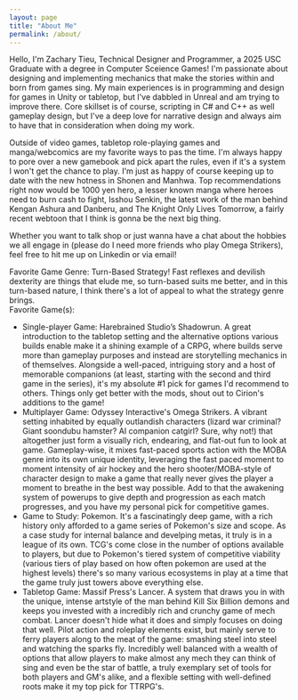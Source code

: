 ```yaml
---
layout: page
title: "About Me"
permalink: /about/
---
```

Hello, I'm Zachary Tieu, Technical Designer and Programmer, a 2025 USC Graduate with a degree in Computer Sceience Games! I'm passionate about designing and implementing mechanics that make the stories within and born from games sing. My main experiences is in programming and design for games in Unity or tabletop, but I've dabbled in Unreal and am trying to improve there. Core skillset is of course, scripting in C# and C++ as well gameplay design, but I've a deep love for narrative design and always aim to have that in consideration when doing my work.

Outside of video games, tabletop role-playing games and manga/webcomics are my favorite ways to pas the time. I'm always happy to pore over a new gamebook and pick apart the rules, even if it's a system I won't get the chance to play. I'm just as happy of course keeping up to date with the new hotness in Shonen and Manhwa. Top recommendations right now would be 1000 yen hero, a lesser known manga where heroes need to burn cash to fight, Isshou Senkin, the latest work of the man behind Kengan Ashura and Danberu, and The Knight Only Lives Tomorrow, a fairly recent webtoon that I think is gonna be the next big thing.

Whether you want to talk shop or just wanna have a chat about the hobbies we all engage in (please do I need more friends who play Omega Strikers), feel free to hit me up on Linkedin or via email!

  Favorite Game Genre: Turn-Based Strategy! Fast reflexes and devilish dexterity are things that elude me, so turn-based suits me better, and in this turn-based nature, I think there's a lot of appeal to what the strategy genre brings. \
  Favorite Game(s): 
* Single-player Game: Harebrained Studio’s Shadowrun. A great introduction to the tabletop setting and the alternative options various builds enable make it a shining example of a CRPG, where builds serve more than gameplay purposes and instead are storytelling mechanics in of themselves. Alongside a well-paced, intriguing story and a host of memorable companions (at least, starting with the second and third game in the series), it's my absolute #1 pick for games I'd recommend to others. Things only get better with the mods, shout out to Cirion's additions to the game!
* Multiplayer Game: Odyssey Interactive's Omega Strikers. A vibrant setting inhabited by equally outlandish characters (lizard war criminal? Giant soondubu hamster? AI companion catgirl? Sure, why not!) that altogether just form a visually rich, endearing, and flat-out fun to look at game. Gameplay-wise, it mixes fast-paced sports action with the MOBA genre into its own unique identity, leveraging the fast paced moment to moment intensity of air hockey and the hero shooter/MOBA-style of character design to make a game that really never gives the player a moment to breathe in the best way possible. Add to that the awakening system of powerups to give depth and progression as each match progresses, and you have my personal pick for competitive games.
* Game to Study: Pokemon. It's a fascinatingly deep game, with a rich history only afforded to a game series of Pokemon's size and scope. As a case study for internal balance and develping metas, it truly is in a league of its own. TCG's come close in the number of options available to players, but due to Pokemon's tiered system of competitive viability (various tiers of play based on how often pokemon are used at the highest levels) there's so many various ecosystems in play at a time that the game truly just towers above everything else.
* Tabletop Game: Massif Press's Lancer. A system that draws you in with the unique, intense artstyle of the man behind Kill Six Billion demons and keeps you invested with a incredibly rich and crunchy game of mech combat. Lancer doesn't hide what it does and simply focuses on doing that well. Pilot action and roleplay elements exist, but mainly serve to ferry players along to the meat of the game: smashing steel into steel and watching the sparks fly. Incredibly well balanced with a wealth of options that allow players to make almost any mech they can think of sing and even be the star of battle, a truly exemplary set of tools for both players and GM's alike, and a flexible setting with well-defined roots make it my top pick for TTRPG's.

